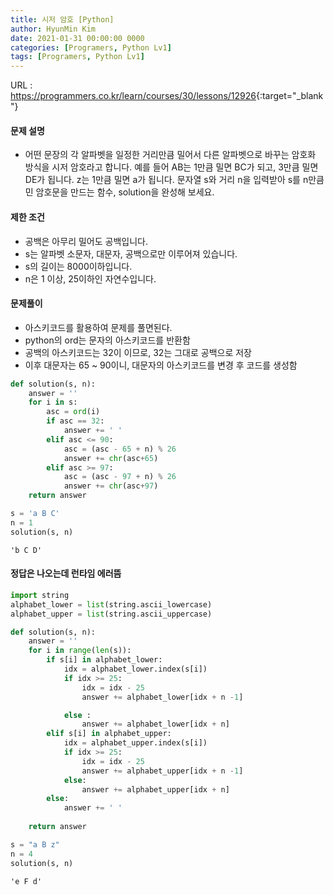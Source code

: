 ```yaml
---
title: 시저 암호 [Python]
author: HyunMin Kim
date: 2021-01-31 00:00:00 0000
categories: [Programers, Python Lv1]
tags: [Programers, Python Lv1]
---
```



URL : <https://programmers.co.kr/learn/courses/30/lessons/12926>{:target="_blank"}
#### 문제 설명
- 어떤 문장의 각 알파벳을 일정한 거리만큼 밀어서 다른 알파벳으로 바꾸는 암호화 방식을 시저 암호라고 합니다. 예를 들어 AB는 1만큼 밀면 BC가 되고, 3만큼 밀면 DE가 됩니다. z는 1만큼 밀면 a가 됩니다. 문자열 s와 거리 n을 입력받아 s를 n만큼 민 암호문을 만드는 함수, solution을 완성해 보세요.

#### 제한 조건
- 공백은 아무리 밀어도 공백입니다.
- s는 알파벳 소문자, 대문자, 공백으로만 이루어져 있습니다.
- s의 길이는 8000이하입니다.
- n은 1 이상, 25이하인 자연수입니다.

#### 문제풀이
- 아스키코드를 활용하여 문제를 풀면된다.
- python의 ord는 문자의 아스키코드를 반환함
- 공백의 아스키코드는 32이 이므로, 32는 그대로 공백으로 저장
- 이후 대문자는 65 ~ 90이니, 대문자의 아스키코드를 변경 후 코드를 생성함


```python
def solution(s, n):
    answer = ''
    for i in s:
        asc = ord(i)
        if asc == 32:
            answer += ' '
        elif asc <= 90:
            asc = (asc - 65 + n) % 26
            answer += chr(asc+65)
        elif asc >= 97:
            asc = (asc - 97 + n) % 26
            answer += chr(asc+97)
    return answer
```


```python
s = 'a B C'
n = 1
solution(s, n)
```




    'b C D'



#### 정답은 나오는데 런타임 에러뜸


```python
import string
alphabet_lower = list(string.ascii_lowercase)
alphabet_upper = list(string.ascii_uppercase)

def solution(s, n):
    answer = ''
    for i in range(len(s)):
        if s[i] in alphabet_lower:
            idx = alphabet_lower.index(s[i])
            if idx >= 25:
                idx = idx - 25
                answer += alphabet_lower[idx + n -1]

            else :
                answer += alphabet_lower[idx + n]
        elif s[i] in alphabet_upper:
            idx = alphabet_upper.index(s[i])
            if idx >= 25:
                idx = idx - 25
                answer += alphabet_upper[idx + n -1]
            else:
                answer += alphabet_upper[idx + n]
        else:
            answer += ' '
    
    return answer
```


```python
s = "a B z"
n = 4
solution(s, n)
```




    'e F d'
